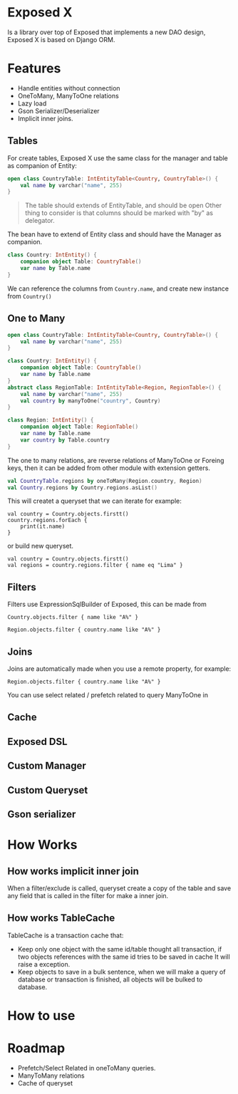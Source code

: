 # Exposed X 

Is a library over top of Exposed that implements a new DAO design, Exposed X is based on Django ORM.

# Features
- Handle entities without connection
- OneToMany, ManyToOne relations
- Lazy load
- Gson Serializer/Deserializer
- Implicit inner joins.

## Tables
For create tables, Exposed X use the same class for the manager and table as companion of Entity:

```kotlin
open class CountryTable: IntEntityTable<Country, CountryTable>() {
    val name by varchar("name", 255)
}
``` 
> The table should extends of EntityTable, and should be open
> Other thing to consider is that columns should be marked with "by" as delegator.

The bean have to extend of Entity class and should have the Manager as companion.
```kotlin
class Country: IntEntity() {
    companion object Table: CountryTable()
    var name by Table.name
}
```

We can reference the columns from `Country.name`, and create new instance from `Country()`
## One to Many

```kotlin
open class CountryTable: IntEntityTable<Country, CountryTable>() {
    val name by varchar("name", 255)
}

class Country: IntEntity() {
    companion object Table: CountryTable()
    var name by Table.name
}
abstract class RegionTable: IntEntityTable<Region, RegionTable>() {
    val name by varchar("name", 255)
    val country by manyToOne("country", Country)
}

class Region: IntEntity() {
    companion object Table: RegionTable()
    var name by Table.name
    var country by Table.country
}
```

The one to many relations, are reverse relations of ManyToOne or Foreing keys, then it can be added from other module with extension getters. 

```kotlin
val CountryTable.regions by oneToMany(Region.country, Region)
val Country.regions by Country.regions.asList()
```

This will createt a queryset that we can iterate for example:

```
val country = Country.objects.firstt()
country.regions.forEach {
    print(it.name)
}
```

or build new queryset.

```
val country = Country.objects.firstt()
val regions = country.regions.filter { name eq "Lima" }
```

## Filters

Filters use ExpressionSqlBuilder of Exposed, this can be made from

```
Country.objects.filter { name like "A%" }
```

```
Region.objects.filter { country.name like "A%" }
```

## Joins

Joins are automatically made when you use a remote property, for example:

```
Region.objects.filter { country.name like "A%" }
```

You can use select related / prefetch related to query ManyToOne in  



## Cache
## Exposed DSL

## Custom Manager
## Custom Queryset

## Gson serializer

# How Works
## How works implicit inner join
When a filter/exclude is called, queryset create a copy of the table and save any field that is called in the filter for make a inner join.

## How works TableCache
TableCache is a transaction cache that:
- Keep only one object with the same id/table thought all transaction, if two objects references with the same id tries to be saved in cache It will raise a exception.
- Keep objects to save in a bulk sentence, when we will make a query of database or transaction is finished, all objects will be bulked to database.

# How to use 

# Roadmap
- Prefetch/Select Related in oneToMany queries.
- ManyToMany relations
- Cache of queryset
